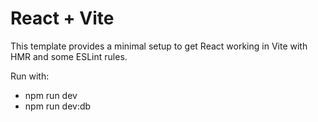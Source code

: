 # React + Vite

This template provides a minimal setup to get React working in Vite with HMR and some ESLint rules.

Run with:
- npm run dev
- npm run dev:db
